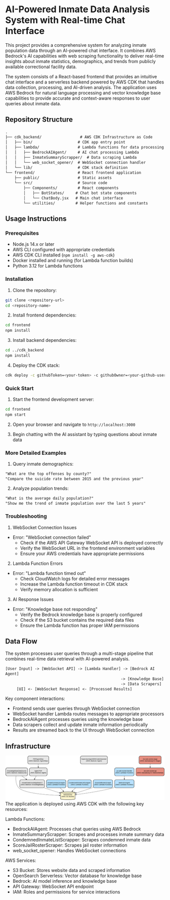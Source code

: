 # AI-Powered Inmate Data Analysis System with Real-time Chat Interface

This project provides a comprehensive system for analyzing inmate population data through an AI-powered chat interface. It combines AWS Bedrock's AI capabilities with web scraping functionality to deliver real-time insights about inmate statistics, demographics, and trends from publicly available correctional facility data.

The system consists of a React-based frontend that provides an intuitive chat interface and a serverless backend powered by AWS CDK that handles data collection, processing, and AI-driven analysis. The application uses AWS Bedrock for natural language processing and vector knowledge base capabilities to provide accurate and context-aware responses to user queries about inmate data.

## Repository Structure
```
.
├── cdk_backend/                 # AWS CDK Infrastructure as Code
│   ├── bin/                    # CDK app entry point
│   ├── lambda/                 # Lambda functions for data processing
│   │   ├── BedrockAIAgent/     # AI chat processing Lambda
│   │   ├── InmateSummaryScrapper/  # Data scraping Lambda
│   │   └── web_socket_opener/  # WebSocket connection handler
│   └── lib/                    # CDK stack definition
└── frontend/                   # React frontend application
    ├── public/                 # Static assets
    └── src/                    # Source code
        ├── Components/         # React components
        │   ├── BotStates/     # Chat bot state components
        │   └── ChatBody.jsx   # Main chat interface
        └── utilities/         # Helper functions and constants
```

## Usage Instructions
### Prerequisites
- Node.js 14.x or later
- AWS CLI configured with appropriate credentials
- AWS CDK CLI installed (`npm install -g aws-cdk`)
- Docker installed and running (for Lambda function builds)
- Python 3.12 for Lambda functions

### Installation

1. Clone the repository:
```bash
git clone <repository-url>
cd <repository-name>
```

2. Install frontend dependencies:
```bash
cd frontend
npm install
```

3. Install backend dependencies:
```bash
cd ../cdk_backend
npm install
```

4. Deploy the CDK stack:
```bash
cdk deploy -c githubToken=<your-token> -c githubOwner=<your-github-username> -c githubRepo=<your-repo-name>
```

### Quick Start
1. Start the frontend development server:
```bash
cd frontend
npm start
```

2. Open your browser and navigate to `http://localhost:3000`

3. Begin chatting with the AI assistant by typing questions about inmate data

### More Detailed Examples
1. Query inmate demographics:
```
"What are the top offenses by county?"
"Compare the suicide rate between 2015 and the previous year"
```

2. Analyze population trends:
```
"What is the average daily population?"
"Show me the trend of inmate population over the last 5 years"
```

### Troubleshooting
1. WebSocket Connection Issues
- Error: "WebSocket connection failed"
  - Check if the AWS API Gateway WebSocket API is deployed correctly
  - Verify the WebSocket URL in the frontend environment variables
  - Ensure your AWS credentials have appropriate permissions

2. Lambda Function Errors
- Error: "Lambda function timed out"
  - Check CloudWatch logs for detailed error messages
  - Increase the Lambda function timeout in CDK stack
  - Verify memory allocation is sufficient

3. AI Response Issues
- Error: "Knowledge base not responding"
  - Verify the Bedrock knowledge base is properly configured
  - Check if the S3 bucket contains the required data files
  - Ensure the Lambda function has proper IAM permissions

## Data Flow
The system processes user queries through a multi-stage pipeline that combines real-time data retrieval with AI-powered analysis.

```
[User Input] -> [WebSocket API] -> [Lambda Handler] -> [Bedrock AI Agent]
                                                   -> [Knowledge Base]
                                                   -> [Data Scrapers]
     [UI] <- [WebSocket Response] <- [Processed Results]
```

Key component interactions:
- Frontend sends user queries through WebSocket connection
- WebSocket handler Lambda routes messages to appropriate processors
- BedrockAIAgent processes queries using the knowledge base
- Data scrapers collect and update inmate information periodically
- Results are streamed back to the UI through WebSocket connection

## Infrastructure

![Infrastructure diagram](./docs/infra.svg)
The application is deployed using AWS CDK with the following key resources:

Lambda Functions:
- BedrockAIAgent: Processes chat queries using AWS Bedrock
- InmateSummaryScrapper: Scrapes and processes inmate summary data
- CondemnedInmateListScrapper: Scrapes condemned inmate data
- ScoreJailRosterScraper: Scrapes jail roster information
- web_socket_opener: Handles WebSocket connections

AWS Services:
- S3 Bucket: Stores website data and scraped information
- OpenSearch Serverless: Vector database for knowledge base
- Bedrock: AI model inference and knowledge base
- API Gateway: WebSocket API endpoint
- IAM: Roles and permissions for service interactions